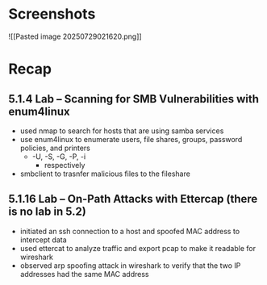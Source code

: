 # Screenshots
![[Pasted image 20250729021620.png]]
# Recap
## 5.1.4 Lab – Scanning for SMB Vulnerabilities with enum4linux
- used nmap to search for hosts that are using samba services
- use enum4linux to enumerate users, file shares, groups, password policies, and printers
	- -U, -S, -G, -P, -i
		- respectively
- smbclient to trasnfer malicious files to the fileshare

## 5.1.16 Lab – On-Path Attacks with Ettercap (there is no lab in 5.2)
- initiated an ssh connection to a host and spoofed MAC address to intercept data
- used ettercat to analyze traffic and export pcap to make it readable for wireshark
- observed arp spoofing attack in wireshark to verify that the two IP addresses had the same MAC address